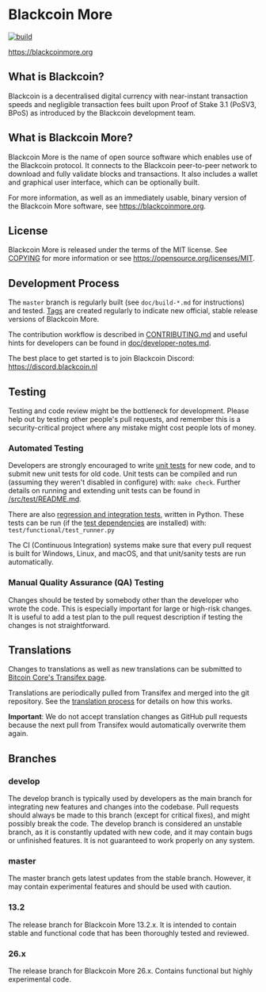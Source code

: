 Blackcoin More
=====================================
[![build](https://github.com/CoinBlack/blackcoin-more/actions/workflows/build.yml/badge.svg?branch=26.x)](https://github.com/CoinBlack/blackcoin-more/actions/workflows/build.yml)

https://blackcoinmore.org

What is Blackcoin?
----------------

Blackcoin is a decentralised digital currency with near-instant transaction speeds and negligible transaction fees built upon Proof of Stake 3.1 (PoSV3, BPoS) as introduced by the Blackcoin development team.

What is Blackcoin More?
----------------

Blackcoin More is the name of open source software which enables use of the Blackcoin protocol.
It connects to the Blackcoin peer-to-peer network to download and fully
validate blocks and transactions. It also includes a wallet and graphical user
interface, which can be optionally built.

For more information, as well as an immediately usable, binary version of
the Blackcoin More software, see https://blackcoinmore.org.

License
-------

Blackcoin More is released under the terms of the MIT license. See [COPYING](COPYING) for more
information or see https://opensource.org/licenses/MIT.

Development Process
-------------------

The `master` branch is regularly built (see `doc/build-*.md` for instructions) and tested. [Tags](https://github.com/CoinBlack/blackcoin-more/tags) are created
regularly to indicate new official, stable release versions of Blackcoin More.

The contribution workflow is described in [CONTRIBUTING.md](CONTRIBUTING.md)
and useful hints for developers can be found in [doc/developer-notes.md](doc/developer-notes.md).

The best place to get started is to join Blackcoin Discord: https://discord.blackcoin.nl

Testing
-------

Testing and code review might be the bottleneck for development. Please help out by testing
other people's pull requests, and remember this is a security-critical project where any mistake might cost people
lots of money.

### Automated Testing

Developers are strongly encouraged to write [unit tests](src/test/README.md) for new code, and to
submit new unit tests for old code. Unit tests can be compiled and run
(assuming they weren't disabled in configure) with: `make check`. Further details on running
and extending unit tests can be found in [/src/test/README.md](/src/test/README.md).

There are also [regression and integration tests](/test), written
in Python.
These tests can be run (if the [test dependencies](/test) are installed) with: `test/functional/test_runner.py`

The CI (Continuous Integration) systems make sure that every pull request is built for Windows, Linux, and macOS,
and that unit/sanity tests are run automatically.

### Manual Quality Assurance (QA) Testing

Changes should be tested by somebody other than the developer who wrote the
code. This is especially important for large or high-risk changes. It is useful
to add a test plan to the pull request description if testing the changes is
not straightforward.

Translations
------------

Changes to translations as well as new translations can be submitted to
[Bitcoin Core's Transifex page](https://www.transifex.com/bitcoin/bitcoin/).

Translations are periodically pulled from Transifex and merged into the git repository. See the
[translation process](doc/translation_process.md) for details on how this works.

**Important**: We do not accept translation changes as GitHub pull requests because the next
pull from Transifex would automatically overwrite them again.

Branches
-------

### develop
The develop branch is typically used by developers as the main branch for integrating new features and changes into the codebase.
Pull requests should always be made to this branch (except for critical fixes), and might possibly break the code.
The develop branch is considered an unstable branch, as it is constantly updated with new code, and it may contain bugs or unfinished features. It is not guaranteed to work properly on any system.

### master
The master branch gets latest updates from the stable branch.
However, it may contain experimental features and should be used with caution.

### 13.2
The release branch for Blackcoin More 13.2.x. It is intended to contain stable and functional code that has been thoroughly tested and reviewed.

### 26.x
The release branch for Blackcoin More 26.x. Contains functional but highly experimental code.
